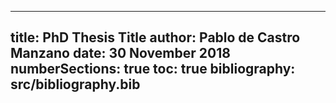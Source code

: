 
---
title: PhD Thesis Title
author: Pablo de Castro Manzano
date: 30 November 2018
numberSections: true
toc: true
bibliography: src/bibliography.bib
---
